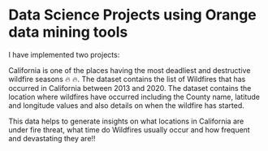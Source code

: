 # Data Science Projects using Orange data mining tools

I have implemented two projects:

California is one of the places having the most deadliest and destructive wildfire seasons :fire: :fire:. The dataset contains the list of Wildfires that has occurred in California between 2013 and 2020. The dataset contains the location where wildfires have occurred including the County name, latitude and longitude values and also details on when the wildfire has started. 

This data helps to generate insights on what locations in California are under fire threat, what time do Wildfires usually occur and how frequent and devastating they are!!





